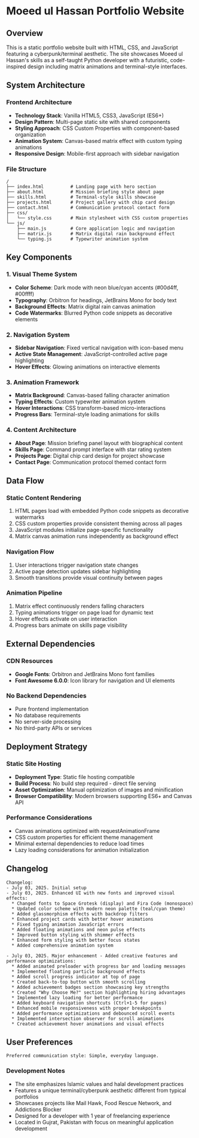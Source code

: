 # Moeed ul Hassan Portfolio Website

## Overview

This is a static portfolio website built with HTML, CSS, and JavaScript featuring a cyberpunk/terminal aesthetic. The site showcases Moeed ul Hassan's skills as a self-taught Python developer with a futuristic, code-inspired design including matrix animations and terminal-style interfaces.

## System Architecture

### Frontend Architecture
- **Technology Stack**: Vanilla HTML5, CSS3, JavaScript (ES6+)
- **Design Pattern**: Multi-page static site with shared components
- **Styling Approach**: CSS Custom Properties with component-based organization
- **Animation System**: Canvas-based matrix effect with custom typing animations
- **Responsive Design**: Mobile-first approach with sidebar navigation

### File Structure
```
/
├── index.html          # Landing page with hero section
├── about.html          # Mission briefing style about page
├── skills.html         # Terminal-style skills showcase
├── projects.html       # Project gallery with chip card design
├── contact.html        # Communication protocol contact form
├── css/
│   └── style.css       # Main stylesheet with CSS custom properties
└── js/
    ├── main.js         # Core application logic and navigation
    ├── matrix.js       # Matrix digital rain background effect
    └── typing.js       # Typewriter animation system
```

## Key Components

### 1. Visual Theme System
- **Color Scheme**: Dark mode with neon blue/cyan accents (#00d4ff, #00ffff)
- **Typography**: Orbitron for headings, JetBrains Mono for body text
- **Background Effects**: Matrix digital rain canvas animation
- **Code Watermarks**: Blurred Python code snippets as decorative elements

### 2. Navigation System
- **Sidebar Navigation**: Fixed vertical navigation with icon-based menu
- **Active State Management**: JavaScript-controlled active page highlighting
- **Hover Effects**: Glowing animations on interactive elements

### 3. Animation Framework
- **Matrix Background**: Canvas-based falling character animation
- **Typing Effects**: Custom typewriter animation system
- **Hover Interactions**: CSS transform-based micro-interactions
- **Progress Bars**: Terminal-style loading animations for skills

### 4. Content Architecture
- **About Page**: Mission briefing panel layout with biographical content
- **Skills Page**: Command prompt interface with star rating system
- **Projects Page**: Digital chip card design for project showcase
- **Contact Page**: Communication protocol themed contact form

## Data Flow

### Static Content Rendering
1. HTML pages load with embedded Python code snippets as decorative watermarks
2. CSS custom properties provide consistent theming across all pages
3. JavaScript modules initialize page-specific functionality
4. Matrix canvas animation runs independently as background effect

### Navigation Flow
1. User interactions trigger navigation state changes
2. Active page detection updates sidebar highlighting
3. Smooth transitions provide visual continuity between pages

### Animation Pipeline
1. Matrix effect continuously renders falling characters
2. Typing animations trigger on page load for dynamic text
3. Hover effects activate on user interaction
4. Progress bars animate on skills page visibility

## External Dependencies

### CDN Resources
- **Google Fonts**: Orbitron and JetBrains Mono font families
- **Font Awesome 6.0.0**: Icon library for navigation and UI elements

### No Backend Dependencies
- Pure frontend implementation
- No database requirements
- No server-side processing
- No third-party APIs or services

## Deployment Strategy

### Static Site Hosting
- **Deployment Type**: Static file hosting compatible
- **Build Process**: No build step required - direct file serving
- **Asset Optimization**: Manual optimization of images and minification
- **Browser Compatibility**: Modern browsers supporting ES6+ and Canvas API

### Performance Considerations
- Canvas animations optimized with requestAnimationFrame
- CSS custom properties for efficient theme management
- Minimal external dependencies to reduce load times
- Lazy loading considerations for animation initialization

## Changelog

```
Changelog:
- July 03, 2025. Initial setup
- July 03, 2025. Enhanced UI with new fonts and improved visual effects:
  * Changed fonts to Space Grotesk (display) and Fira Code (monospace)
  * Updated color scheme with modern neon palette (teal/cyan theme)
  * Added glassmorphism effects with backdrop filters
  * Enhanced project cards with better hover animations
  * Fixed typing animation JavaScript errors
  * Added floating animations and neon pulse effects
  * Improved button styling with shimmer effects
  * Enhanced form styling with better focus states
  * Added comprehensive animation system

- July 03, 2025. Major enhancement - Added creative features and performance optimizations:
  * Added animated preloader with progress bar and loading messages
  * Implemented floating particle background effects
  * Added scroll progress indicator at top of page
  * Created back-to-top button with smooth scrolling
  * Added achievement badges section showcasing key strengths
  * Created "Why Choose Me?" section highlighting hiring advantages
  * Implemented lazy loading for better performance
  * Added keyboard navigation shortcuts (Ctrl+1-5 for pages)
  * Enhanced mobile responsiveness with proper breakpoints
  * Added performance optimizations and debounced scroll events
  * Implemented intersection observer for scroll animations
  * Created achievement hover animations and visual effects
```

## User Preferences

```
Preferred communication style: Simple, everyday language.
```

### Development Notes
- The site emphasizes Islamic values and halal development practices
- Features a unique terminal/cyberpunk aesthetic different from typical portfolios
- Showcases projects like Mail Hawk, Food Rescue Network, and Addictions Blocker
- Designed for a developer with 1 year of freelancing experience
- Located in Gujrat, Pakistan with focus on meaningful application development